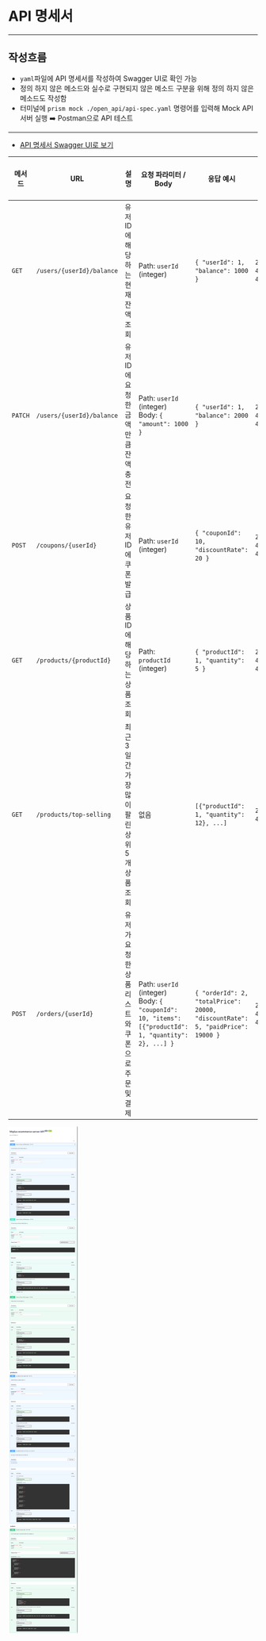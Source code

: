 # API 명세서
---
## 작성흐름
- `yaml`파일에 API 명세서를 작성하여 Swagger UI로 확인 가능
- 정의 하지 않은 메소드와 실수로 구현되지 않은 메소드 구분을 위해 정의 하지 않은 메소드도 작성함
- 터미널에 `prism mock ./open_api/api-spec.yaml` 명령어를 입력해 Mock API 서버 실행 ➡️ Postman으로 API 테스트
---
- [API 명세서 Swagger UI로 보기](https://petstore.swagger.io/?url=https://raw.githubusercontent.com/bskjp1004/hhplus-ecommerce-server/refs/heads/STEP04/open_api/api-spec.yaml)

| 메서드     | URL                      | 설명                           | 요청 파라미터 / Body                                                                                            | 응답 예시                                                                          | 응답 코드               |
| ------- | ------------------------ | ---------------------------- | --------------------------------------------------------------------------------------------------------- | ------------------------------------------------------------------------------ | ------------------- |
| `GET`   | `/users/{userId}/balance` | 유저 ID에 해당하는 현재 잔액 조회         | Path: `userId` (integer)                                                                                  | `{ "userId": 1, "balance": 1000 }`                                             | `200`, `400`, `404` |
| `PATCH` | `/users/{userId}/balance` | 유저 ID에 요청한 금액만큼 잔액 충전        | Path: `userId` (integer) <br> Body: `{ "amount": 1000 }`                                                  | `{ "userId": 1, "balance": 2000 }`                                             | `200`, `400`, `404` |
| `POST`  | `/coupons/{userId}`  | 요청한 유저 ID에 쿠폰 발급             | Path: `userId` (integer)                                                                                  | `{ "couponId": 10, "discountRate": 20 }`                                       | `200`, `400`, `404` |
| `GET`   | `/products/{productId}`  | 상품 ID에 해당하는 상품 조회            | Path: `productId` (integer)                                                                               | `{ "productId": 1, "quantity": 5 }`                                            | `200`, `400`, `404` |
| `GET`   | `/products/top-selling`  | 최근 3일간 가장 많이 팔린 상위 5개 상품 조회  | 없음                                                                                                        | `[{"productId": 1, "quantity": 12}, ...]`                                      | `200`, `404`        |
| `POST`  | `/orders/{userId}`       | 유저가 요청한 상품 리스트와 쿠폰으로 주문 및 결제 | Path: `userId` (integer) <br> Body: `{ "couponId": 10, "items": [{"productId": 1, "quantity": 2}, ...] }` | `{ "orderId": 2, "totalPrice": 20000, "discountRate": 5, "paidPrice": 19000 }` | `200`, `400`, `404` |


![image](./images/swagger-ui.png)
